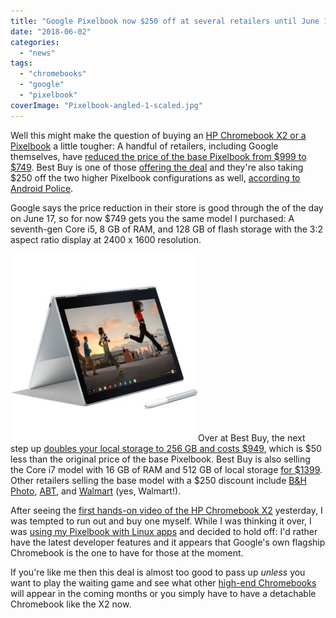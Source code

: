 ```yaml
---
title: "Google Pixelbook now $250 off at several retailers until June 17"
date: "2018-06-02"
categories: 
  - "news"
tags: 
  - "chromebooks"
  - "google"
  - "pixelbook"
coverImage: "Pixelbook-angled-1-scaled.jpg"
---
```


Well this might make the question of buying an [HP Chromebook X2 or a Pixelbook](https://www.aboutchromebooks.com/opinion/pixelbook-or-hp-chromeook-x2-detachable-chrome-tablet/) a little tougher: A handful of retailers, including Google themselves, have [reduced the price of the base Pixelbook from $999 to $749](https://store.google.com/product/google_pixelbook). Best Buy is one of those [offering the deal](https://www.bestbuy.com/site/google-pixelbook-12-3-touchscreen-chromebook-intel-core-i5-8gb-memory-128gb-solid-state-drive-silver/6131501.p?skuId=6131501) and they're also taking $250 off the two higher Pixelbook configurations as well, [according to Android Police](https://www.androidpolice.com/2018/06/02/deal-alert-google-pixelbook-749-250-off-several-retailers/).

Google says the price reduction in their store is good through the of the day on June 17, so for now $749 gets you the same model I purchased: A seventh-gen Core i5, 8 GB of RAM, and 128 GB of flash storage with the 3:2 aspect ratio display at 2400 x 1600 resolution.

[![](images/pixelbook-tent-300x300.jpg)](https://www.aboutchromebooks.com/wp-content/uploads/2018/03/pixelbook-tent.jpg)Over at Best Buy, the next step up [doubles your local storage to 256 GB and costs $949](https://www.bestbuy.com/site/google-pixelbook-12-3-touch-screen-chromebook-intel-core-i5-8gb-memory-256gb-solid-state-drive-silver/6131502.p?skuId=6131502), which is $50 less than the original price of the base Pixelbook. Best Buy is also selling the Core i7 model with 16 GB of RAM and 512 GB of local storage [for $1399](https://www.bestbuy.com/site/google-pixelbook-12-3-touchscreen-chromebook-intel-core-i7-16gb-memory-512gb-solid-state-drive-silver/6131432.p?skuId=6131432). Other retailers selling the base model with a $250 discount include [B&H Photo](https://www.bhphotovideo.com/c/product/1364588-REG/google_12_3_pixelbook_multi_touch_2_in_1.html), [ABT](https://www.abt.com/product/115601/Google-i5-128GB-Pixelbook-GA00122US.html), and [Walmart](https://www.walmart.com/ip/Google-Pixelbook-12-3-2-in-1-Touchscreen-Display-Intel-Core-i5-Processor-8GB-128GB-MC-Storage-GA00122-US/439277849?wmlspartner=wlpa&selectedSellerId=0&adid=22222222227122525212&wl0=&wl1=g&wl2=c&wl3=234382409008&wl4=pla-385284548159&wl5=9009737&wl6=&wl7=&wl8=&wl9=pla&wl10=8175035&wl11=online&wl12=439277849&wl13=&veh=sem) (yes, Walmart!).

After seeing the [first hands-on video of the HP Chromebook X2](https://www.aboutchromebooks.com/news/hp-chromebook-x2-now-at-some-best-buys-plus-an-early-hands-on-video-look/) yesterday, I was tempted to run out and buy one myself. While I was thinking it over, I was [using my Pixelbook with Linux apps](https://www.aboutchromebooks.com/news/first-look-running-full-linux-apps-on-a-chromebook-with-project-crostini/) and decided to hold off: I'd rather have the latest developer features and it appears that Google's own flagship Chromebook is the one to have for those at the moment.

If you're like me then this deal is almost too good to pass up _unless_ you want to play the waiting game and see what other [high-end Chromebooks](https://www.aboutchromebooks.com/news/more-evidence-suggests-atlas-is-a-4k-detachable-chromebook-tablet/) will appear in the coming months or you simply have to have a detachable Chromebook like the X2 now.
